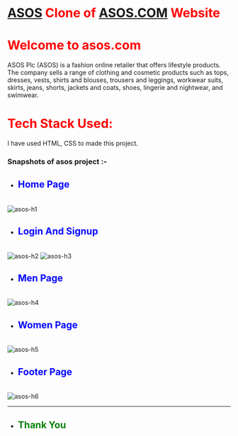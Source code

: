 
# <span style="color:red">[ASOS](https://transcendent-kashata-84d9de.netlify.app/) Clone of [ASOS.COM](https://www.ASOS.com/) Website </span>

# <span style="color:red"> Welcome to asos.com</span>

ASOS Plc (ASOS) is a fashion online retailer that offers lifestyle products. The company sells a range of clothing and cosmetic products such as tops, dresses, vests, shirts and blouses, trousers and leggings, workwear suits, skirts, jeans, shorts, jackets and coats, shoes, lingerie and nightwear, and swimwear.

# <span style="color:red"> Tech Stack Used: </span>

I have used HTML, CSS to made this project.

### Snapshots of asos project :- 

- ## <span style="color:blue"> Home Page </span>
<br />![asos-h1](https://user-images.githubusercontent.com/110033104/210267269-3902ea4f-82a4-4236-8df7-3826deaeb2de.png)



- ## <span style="color:blue"> Login And Signup </span>
<br />![asos-h2](https://user-images.githubusercontent.com/110033104/210267375-f0df0a1e-59df-4298-8cfb-dc11658628d2.png)
![asos-h3](https://user-images.githubusercontent.com/110033104/210267419-d906712b-c1a0-45e1-9183-88744621a777.png)




- ## <span style="color:blue"> Men Page </span>
<br />![asos-h4](https://user-images.githubusercontent.com/110033104/210267462-0a8797d8-d2cd-48f9-a512-e90785c164d9.png)





- ## <span style="color:blue"> Women Page</span>
<br />![asos-h5](https://user-images.githubusercontent.com/110033104/210267538-ae97d448-9762-4aa8-a413-d29a5bacb6df.png)





- ## <span style="color:blue"> Footer Page </span>
<br />![asos-h6](https://user-images.githubusercontent.com/110033104/210267577-c0109815-826c-4ee8-8dd4-5e2be875ea8b.png)




<hr>

- ## <span style="color:green"> Thank You </span>

